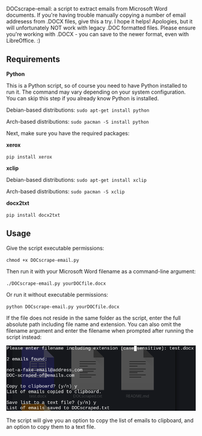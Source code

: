 DOCscrape-email: a script to extract emails from Microsoft Word documents. If you're having trouble manually copying a number of email addresess from .DOCX files, give this a try. I hope it helps! Apologies, but it will unfortunately NOT work with legacy .DOC formatted files. Please ensure you're working with .DOCX - you can save to the newer format, even with LibreOffice. :)

## Requirements

**Python**

This is a Python script, so of course you need to have Python installed to run it. The command may vary depending on your system configuration. You can skip this step if you already know Python is installed.

Debian-based distributions: `sudo apt-get install python`

Arch-based distributions: `sudo pacman -S install python`

Next, make sure you have the required packages:

**xerox**

`pip install xerox`

**xclip**

Debian-based distributions: `sudo apt-get install xclip`

Arch-based distributions: `sudo pacman -S xclip`

**docx2txt**

`pip install docx2txt`

## Usage

Give the script executable permissions:

`chmod +x DOCscrape-email.py`

Then run it with your Microsoft Word filename as a command-line argument:

`./DOCscrape-email.py yourDOCfile.docx`

Or run it without executable permissions:

`python DOCscrape-email.py yourDOCfile.docx`

If the file does not reside in the same folder as the script, enter the full absolute path including file name and extension. You can also omit the filename argument and enter the filename when prompted after running the script instead:

![](https://github.com/zcyph/DOCscrape-email/blob/main/screenshot.png)

The script will give you an option to copy the list of emails to clipboard, and an option to copy them to a text file.
